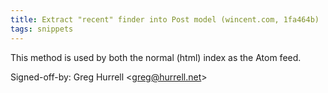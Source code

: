 ```yaml
---
title: Extract "recent" finder into Post model (wincent.com, 1fa464b)
tags: snippets
---
```


This method is used by both the normal (html) index as the Atom feed.

Signed-off-by: Greg Hurrell &lt;greg@hurrell.net&gt;
